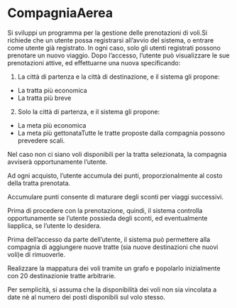 # CompagniaAerea
Si sviluppi un programma per la gestione delle prenotazioni di voli.Si richiede che un utente possa registrarsi all’avvio del sistema, o entrare come utente già registrato. In ogni caso, solo gli utenti registrati possono  prenotare  un nuovo  viaggio. Dopo l’accesso, l’utente può visualizzare le sue prenotazioni attive, ed effettuarne una nuova specificando:


1. La città di partenza e la città di destinazione, e il sistema gli propone:
  - La tratta più economica
  - La tratta più breve
2. Solo la città di partenza, e il sistema gli propone: 
  - La meta più economica
  - La meta più gettonataTutte  le  tratte  proposte  dalla  compagnia  possono  prevedere  scali.


Nel  caso  non  ci  siano voli disponibili per la tratta selezionata, la compagnia avviserà opportunamente l’utente.


Ad ogni acquisto, l’utente accumula dei punti, proporzionalmente al costo della tratta prenotata. 


Accumulare punti consente di maturare degli sconti per viaggi successivi.


Prima di procedere con la prenotazione, quindi, il sistema controlla opportunamente se l’utente possieda degli sconti, ed eventualmente liapplica, se l’utente lo desidera.


Prima dell’accesso da parte dell’utente, il sistema può permettere alla compagnia di aggiungere nuove tratte (sia nuove destinazioni che nuovi voli)e di rimuoverle.


Realizzare la mappatura dei voli tramite un grafo e popolarlo inizialmente con 20 destinazionie tratte arbitrarie.


Per semplicità, si assuma che la disponibilità dei voli non sia vincolata a date nè al numero dei posti disponibili sul volo stesso.
